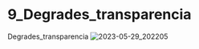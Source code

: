 # 9_Degrades_transparencia
Degrades_transparencia
![2023-05-29_202205](https://github.com/heberoffice21/9_Degrades_transparencia/assets/108032085/81e2e42c-47cf-46db-9f8f-de05b047e054)
